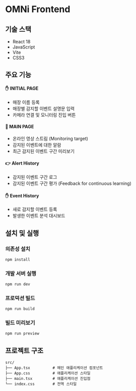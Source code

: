 # OMNi Frontend

## 기술 스택

- React 18
- JavaScript
- Vite
- CSS3 

## 주요 기능

#### **✋ INITIAL PAGE**
- 매장 이름 등록
- 매장별 감지할 이벤트 설명문 입력
- 카메라 연결 및 모니터링 진입 버튼

#### **🫵 MAIN PAGE**
- 온라인 영상 스트림 (Monitoring target)
- 감지된 이벤트에 대한 알람
- 최근 감지된 이벤트 구간 미리보기

#### **👉 Alert History**
- 감지된 이벤트 구간 로그
- 감지된 이벤트 구간 평가 (Feedback for continuous learning)

#### **✋ Event History**
- 새로 감지할 이벤트 등록
- 발생한 이벤트 분석 대시보드


## 설치 및 실행

### 의존성 설치
```bash
npm install
```

### 개발 서버 실행
```bash
npm run dev
```

### 프로덕션 빌드
```bash
npm run build
```

### 빌드 미리보기
```bash
npm run preview
```

## 프로젝트 구조

```
src/
├── App.tsx          # 메인 애플리케이션 컴포넌트
├── App.css          # 애플리케이션 스타일
├── main.tsx         # 애플리케이션 진입점
└── index.css        # 전역 스타일
```
